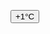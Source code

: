 <button onclick="changerTemperature(1)">+1°C</button>
<script>
  function getDHT11Data() {
      fetch('http://IP_DU_RASPBERRY:5000/dht11')
          .then(response => response.json())
          .then(data => {
              document.getElementById('temperature').innerText = data.temperature;
          });
  }
  setInterval(getDHT11Data, 5000);
</script>
